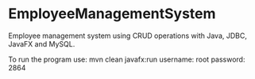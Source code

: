 # EmployeeManagementSystem
Employee management system using CRUD operations with Java, JDBC, JavaFX and MySQL.

To run the program use: mvn clean javafx:run
username: root
password: 2864
